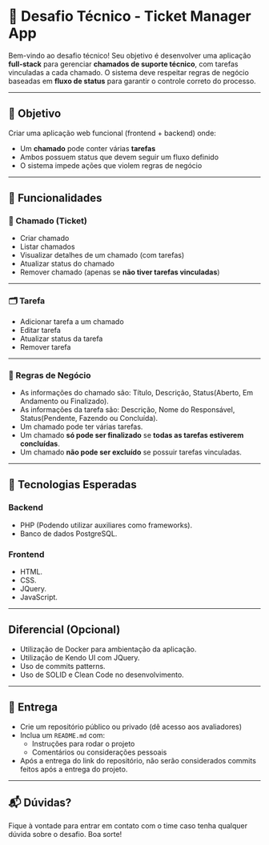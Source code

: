 # 💼 Desafio Técnico - Ticket Manager App

Bem-vindo ao desafio técnico! Seu objetivo é desenvolver uma aplicação **full-stack** para gerenciar **chamados de suporte técnico**, com tarefas vinculadas a cada chamado. O sistema deve respeitar regras de negócio baseadas em **fluxo de status** para garantir o controle correto do processo.

---

## 🎯 Objetivo

Criar uma aplicação web funcional (frontend + backend) onde:

- Um **chamado** pode conter várias **tarefas**
- Ambos possuem status que devem seguir um fluxo definido
- O sistema impede ações que violem regras de negócio

---

## 🧱 Funcionalidades

### 📁 Chamado (Ticket)
- Criar chamado
- Listar chamados
- Visualizar detalhes de um chamado (com tarefas)
- Atualizar status do chamado
- Remover chamado (apenas se **não tiver tarefas vinculadas**)

---

### 🗂️ Tarefa
- Adicionar tarefa a um chamado
- Editar tarefa
- Atualizar status da tarefa
- Remover tarefa

---

### 🧠 Regras de Negócio

- As informações do chamado são: Título, Descrição, Status(Aberto, Em Andamento ou Finalizado).
- As informações da tarefa são: Descrição, Nome do Responsável, Status(Pendente, Fazendo ou Concluída).
- Um chamado pode ter várias tarefas.
- Um chamado **só pode ser finalizado** se **todas as tarefas estiverem concluídas**.
- Um chamado **não pode ser excluído** se possuir tarefas vinculadas.

---

## 🧰 Tecnologias Esperadas

### Backend
- PHP (Podendo utilizar auxiliares como frameworks).
- Banco de dados PostgreSQL.

### Frontend
- HTML.
- CSS.
- JQuery.
- JavaScript.

---

## Diferencial (Opcional)

- Utilização de Docker para ambientação da aplicação.
- Utilização de Kendo UI com JQuery.
- Uso de commits patterns.
- Uso de SOLID e Clean Code no desenvolvimento.

---
## 📝 Entrega

- Crie um repositório público ou privado (dê acesso aos avaliadores)
- Inclua um `README.md` com:
  - Instruções para rodar o projeto
  - Comentários ou considerações pessoais
- Após a entrega do link do repositório, não serão considerados commits feitos após a entrega do projeto.
---

## 📬 Dúvidas?

Fique à vontade para entrar em contato com o time caso tenha qualquer dúvida sobre o desafio. Boa sorte!

